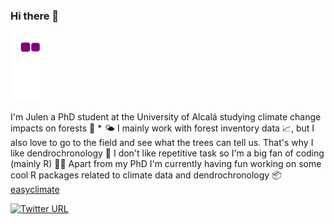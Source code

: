 ### Hi there 👋

![snake gif](https://github.com/Julenasti/Julenasti/blob/output/github-contribution-grid-snake.gif)

I'm Julen a PhD student at the University of Alcalá studying climate change impacts on forests 🌳 * 🌤️
I mainly work with forest inventory data 📈, but I also love to go to the field and see what the trees can tell us. That's why I like dendrochronology 💍
I don't like repetitive task so I'm a big fan of coding (mainly R) 👨‍💻
Apart from my PhD I'm currently having fun working on some cool R packages related to climate data and dendrochronology 📦
[easyclimate](https://github.com/VeruGHub/easyclimate)

[![Twitter URL](https://img.shields.io/twitter/url/https/twitter.com/J_astigarraga.svg?style=social&label=%20%40J_astigarraga)](https://twitter.com/J_astigarraga)

<!--
**Julenasti/Julenasti** is a ✨ _special_ ✨ repository because its `README.md` (this file) appears on your GitHub profile.

Here are some ideas to get you started:

- 🔭 I’m currently working on ...
- 🌱 I’m currently learning ...
- 👯 I’m looking to collaborate on ...
- 🤔 I’m looking for help with ...
- 💬 Ask me about ...
- 📫 How to reach me: ...
- 😄 Pronouns: ...
- ⚡ Fun fact: ...
-->


